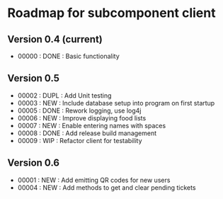 # Roadmap for subcomponent client

## Version 0.4 (current)
* 00000 : DONE : Basic functionality

## Version 0.5
* 00002 : DUPL : Add Unit testing
* 00003 : NEW  : Include database setup into program on first startup
* 00005 : DONE : Rework logging, use log4j
* 00006 : NEW  : Improve displaying food lists
* 00007 : NEW  : Enable entering names with spaces
* 00008 : DONE : Add release build management
* 00009 : WIP  : Refactor client for testability

## Version 0.6
* 00001 : NEW  : Add emitting QR codes for new users
* 00004 : NEW  : Add methods to get and clear pending tickets
